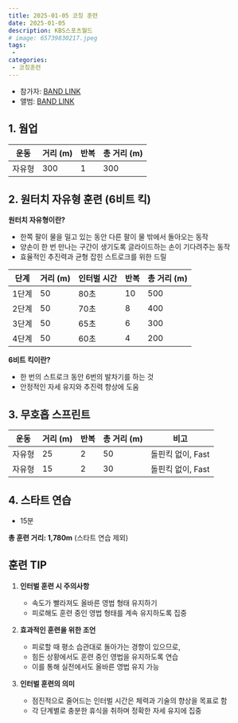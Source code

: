 ```yaml
---
title: 2025-01-05 코칭 훈련
date: 2025-01-05
description: KBS스포츠월드
# image: 65739830217.jpeg
tags:
 - 
categories:
 - 코칭훈련
---
```


- 참가자: [BAND LINK](https://band.us/band/93484357/schedule/4%2F93484357%2F567535485%2F19700101)
- 앨범: [BAND LINK](https://band.us/band/93484357/album/84164713)


## 1. 웜업
| 운동 | 거리 (m) | 반복 | 총 거리 (m) |
|------|----------|------|-------------|
| 자유형 | 300 | 1 | 300 |

## 2. 원터치 자유형 훈련 (6비트 킥)
**원터치 자유형이란?**
- 한쪽 팔이 물을 밀고 있는 동안 다른 팔이 물 밖에서 돌아오는 동작
- 양손이 한 번 만나는 구간이 생기도록 글라이드하는 손이 기다려주는 동작
- 효율적인 추진력과 균형 잡힌 스트로크를 위한 드릴

| 단계 | 거리 (m) | 인터벌 시간 | 반복 | 총 거리 (m) |
|------|----------|-------------|------|-------------|
| 1단계 | 50 | 80초 | 10 | 500 |
| 2단계 | 50 | 70초 | 8 | 400 |
| 3단계 | 50 | 65초 | 6 | 300 |
| 4단계 | 50 | 60초 | 4 | 200 |

**6비트 킥이란?**
- 한 번의 스트로크 동안 6번의 발차기를 하는 것
- 안정적인 자세 유지와 추진력 향상에 도움

## 3. 무호흡 스프린트
| 운동 | 거리 (m) | 반복 | 총 거리 (m) | 비고 |
|------|----------|------|-------------|------|
| 자유형 | 25 | 2 | 50 | 돌핀킥 없이, Fast |
| 자유형 | 15 | 2 | 30 | 돌핀킥 없이, Fast |

## 4. 스타트 연습
- 15분

**총 훈련 거리: 1,780m** (스타트 연습 제외)

## 훈련 TIP
1. **인터벌 훈련 시 주의사항**
   - 속도가 빨라져도 올바른 영법 형태 유지하기
   - 피로해도 훈련 중인 영법 형태를 계속 유지하도록 집중

2. **효과적인 훈련을 위한 조언**
   - 피로할 때 평소 습관대로 돌아가는 경향이 있으므로, 
   - 힘든 상황에서도 훈련 중인 영법을 유지하도록 연습
   - 이를 통해 실전에서도 올바른 영법 유지 가능

3. **인터벌 훈련의 의미**
   - 점진적으로 줄어드는 인터벌 시간은 체력과 기술의 향상을 목표로 함
   - 각 단계별로 충분한 휴식을 취하며 정확한 자세 유지에 집중
